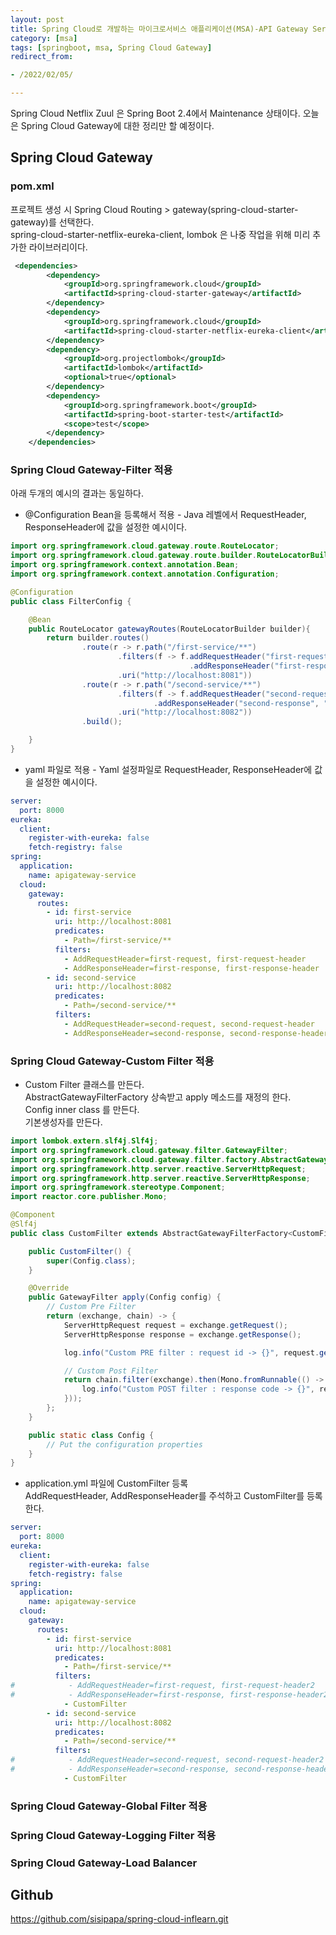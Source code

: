 ```yaml
---
layout: post
title: Spring Cloud로 개발하는 마이크로서비스 애플리케이션(MSA)-API Gateway Service
category: [msa]
tags: [springboot, msa, Spring Cloud Gateway]
redirect_from:

- /2022/02/05/

---
```


Spring Cloud Netflix Zuul 은 Spring Boot 2.4에서 Maintenance 상태이다. 오늘은 Spring Cloud Gateway에 대한 정리만 할 예정이다.  

## Spring Cloud Gateway  

### pom.xml  
프로젝트 생성 시 Spring Cloud Routing > gateway(spring-cloud-starter-gateway)를 선택한다.   
spring-cloud-starter-netflix-eureka-client, lombok 은 나중 작업을 위해 미리 추가한 라이브러리이다.  
```xml
 <dependencies>
        <dependency>
            <groupId>org.springframework.cloud</groupId>
            <artifactId>spring-cloud-starter-gateway</artifactId>
        </dependency>
        <dependency>
            <groupId>org.springframework.cloud</groupId>
            <artifactId>spring-cloud-starter-netflix-eureka-client</artifactId>
        </dependency>
        <dependency>
            <groupId>org.projectlombok</groupId>
            <artifactId>lombok</artifactId>
            <optional>true</optional>
        </dependency>
        <dependency>
            <groupId>org.springframework.boot</groupId>
            <artifactId>spring-boot-starter-test</artifactId>
            <scope>test</scope>
        </dependency>
    </dependencies>
```  
### Spring Cloud Gateway-Filter 적용   
아래 두개의 예시의 결과는 동일하다.   
- @Configuration Bean을 등록해서 적용 - Java 레벨에서 RequestHeader, ResponseHeader에 값을 설정한 예시이다.  
```java
import org.springframework.cloud.gateway.route.RouteLocator;
import org.springframework.cloud.gateway.route.builder.RouteLocatorBuilder;
import org.springframework.context.annotation.Bean;
import org.springframework.context.annotation.Configuration;

@Configuration
public class FilterConfig {

    @Bean
    public RouteLocator gatewayRoutes(RouteLocatorBuilder builder){
        return builder.routes()
                .route(r -> r.path("/first-service/**")
                        .filters(f -> f.addRequestHeader("first-request", "first-request-header")
                                        .addResponseHeader("first-response", "first-response-header"))
                        .uri("http://localhost:8081"))
                .route(r -> r.path("/second-service/**")
                        .filters(f -> f.addRequestHeader("second-request", "second-request-header")
                                .addResponseHeader("second-response", "second-response-header"))
                        .uri("http://localhost:8082"))
                .build();

    }
}
```  

- yaml 파일로 적용 - Yaml 설정파일로 RequestHeader, ResponseHeader에 값을 설정한 예시이다.  
```yaml
server:
  port: 8000
eureka:
  client:
    register-with-eureka: false
    fetch-registry: false
spring:
  application:
    name: apigateway-service
  cloud:
    gateway:
      routes:
        - id: first-service
          uri: http://localhost:8081
          predicates:
            - Path=/first-service/**
          filters:
            - AddRequestHeader=first-request, first-request-header
            - AddResponseHeader=first-response, first-response-header
        - id: second-service
          uri: http://localhost:8082
          predicates:
            - Path=/second-service/**
          filters:
            - AddRequestHeader=second-request, second-request-header
            - AddResponseHeader=second-response, second-response-header
```  

### Spring Cloud Gateway-Custom Filter 적용  
- Custom Filter 클래스를 만든다.  
AbstractGatewayFilterFactory 상속받고 apply 메소드를 재정의 한다.  
Config inner class 를 만든다.  
기본생성자를 만든다.  

```java
import lombok.extern.slf4j.Slf4j;
import org.springframework.cloud.gateway.filter.GatewayFilter;
import org.springframework.cloud.gateway.filter.factory.AbstractGatewayFilterFactory;
import org.springframework.http.server.reactive.ServerHttpRequest;
import org.springframework.http.server.reactive.ServerHttpResponse;
import org.springframework.stereotype.Component;
import reactor.core.publisher.Mono;

@Component
@Slf4j
public class CustomFilter extends AbstractGatewayFilterFactory<CustomFilter.Config> {

    public CustomFilter() {
        super(Config.class);
    }

    @Override
    public GatewayFilter apply(Config config) {
        // Custom Pre Filter
        return (exchange, chain) -> {
            ServerHttpRequest request = exchange.getRequest();
            ServerHttpResponse response = exchange.getResponse();

            log.info("Custom PRE filter : request id -> {}", request.getId());

            // Custom Post Filter
            return chain.filter(exchange).then(Mono.fromRunnable(() -> {
                log.info("Custom POST filter : response code -> {}", response.getStatusCode());
            }));
        };
    }

    public static class Config {
        // Put the configuration properties
    }
}
```

- application.yml 파일에 CustomFilter 등록  
AddRequestHeader, AddResponseHeader를 주석하고 CustomFilter를 등록한다.  

```yaml
server:
  port: 8000
eureka:
  client:
    register-with-eureka: false
    fetch-registry: false
spring:
  application:
    name: apigateway-service
  cloud:
    gateway:
      routes:
        - id: first-service
          uri: http://localhost:8081
          predicates:
            - Path=/first-service/**
          filters:
#            - AddRequestHeader=first-request, first-request-header2
#            - AddResponseHeader=first-response, first-response-header2
            - CustomFilter
        - id: second-service
          uri: http://localhost:8082
          predicates:
            - Path=/second-service/**
          filters:
#            - AddRequestHeader=second-request, second-request-header2
#            - AddResponseHeader=second-response, second-response-header2
            - CustomFilter
```  

### Spring Cloud Gateway-Global Filter 적용  
### Spring Cloud Gateway-Logging Filter 적용  
### Spring Cloud Gateway-Load Balancer  


## Github
<https://github.com/sisipapa/spring-cloud-inflearn.git>  





